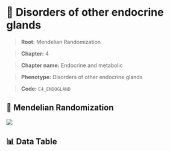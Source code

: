 # 🧪 Disorders of other endocrine glands

> **Root:** Mendelian Randomization

> **Chapter:** 4  

> **Chapter name:** Endocrine and metabolic

> **Phenotype:** Disorders of other endocrine glands  

> **Code:** `E4_ENDOGLAND`

## 🧬 Mendelian Randomization  

<img src="/MR/Figures/Forward/E4_ENDOGLAND.png"/>

## 📊 Data Table

<CsvTableMRF src="/MR_Data/Forward/E4_ENDOGLAND.csv"/>
